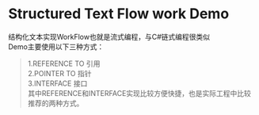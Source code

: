 Structured Text Flow work Demo
====
结构化文本实现WorkFlow也就是流式编程，与C#链式编程很类似<br>
Demo主要使用以下三种方式：<br>
>1.REFERENCE TO 引用<br>
>2.POINTER TO 指针<br>
>3.INTERFACE 接口<br>
  其中REFERENCE和INTERFACE实现比较方便快捷，也是实际工程中比较推荐的两种方式。<br>
  
  

